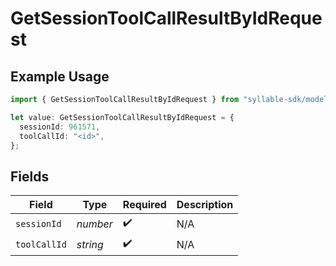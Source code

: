 # GetSessionToolCallResultByIdRequest

## Example Usage

```typescript
import { GetSessionToolCallResultByIdRequest } from "syllable-sdk/models/operations";

let value: GetSessionToolCallResultByIdRequest = {
  sessionId: 961571,
  toolCallId: "<id>",
};
```

## Fields

| Field              | Type               | Required           | Description        |
| ------------------ | ------------------ | ------------------ | ------------------ |
| `sessionId`        | *number*           | :heavy_check_mark: | N/A                |
| `toolCallId`       | *string*           | :heavy_check_mark: | N/A                |
